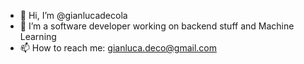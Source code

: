 - 👋 Hi, I’m @gianlucadecola
- 👀 I’m a software developer working on backend stuff and Machine Learning
- 📫 How to reach me: gianluca.deco@gmail.com

<!---
gianlucadecola/gianlucadecola is a ✨ special ✨ repository because its `README.md` (this file) appears on your GitHub profile.
You can click the Preview link to take a look at your changes.
--->
